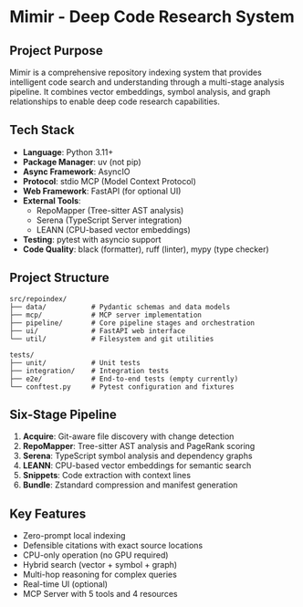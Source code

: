 # Mimir - Deep Code Research System

## Project Purpose
Mimir is a comprehensive repository indexing system that provides intelligent code search and understanding through a multi-stage analysis pipeline. It combines vector embeddings, symbol analysis, and graph relationships to enable deep code research capabilities.

## Tech Stack
- **Language**: Python 3.11+
- **Package Manager**: uv (not pip)
- **Async Framework**: AsyncIO
- **Protocol**: stdio MCP (Model Context Protocol)
- **Web Framework**: FastAPI (for optional UI)
- **External Tools**: 
  - RepoMapper (Tree-sitter AST analysis)
  - Serena (TypeScript Server integration)
  - LEANN (CPU-based vector embeddings)
- **Testing**: pytest with asyncio support
- **Code Quality**: black (formatter), ruff (linter), mypy (type checker)

## Project Structure
```
src/repoindex/
├── data/           # Pydantic schemas and data models
├── mcp/            # MCP server implementation
├── pipeline/       # Core pipeline stages and orchestration
├── ui/             # FastAPI web interface
└── util/           # Filesystem and git utilities

tests/
├── unit/           # Unit tests
├── integration/    # Integration tests
├── e2e/            # End-to-end tests (empty currently)
└── conftest.py     # Pytest configuration and fixtures
```

## Six-Stage Pipeline
1. **Acquire**: Git-aware file discovery with change detection
2. **RepoMapper**: Tree-sitter AST analysis and PageRank scoring
3. **Serena**: TypeScript symbol analysis and dependency graphs
4. **LEANN**: CPU-based vector embeddings for semantic search
5. **Snippets**: Code extraction with context lines
6. **Bundle**: Zstandard compression and manifest generation

## Key Features
- Zero-prompt local indexing
- Defensible citations with exact source locations
- CPU-only operation (no GPU required)
- Hybrid search (vector + symbol + graph)
- Multi-hop reasoning for complex queries
- Real-time UI (optional)
- MCP Server with 5 tools and 4 resources